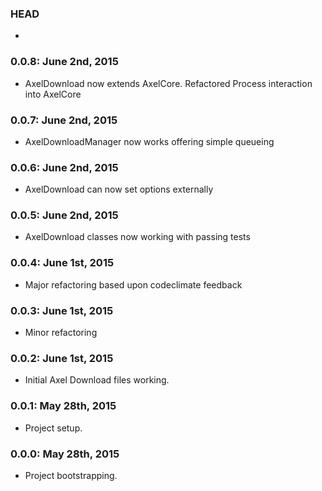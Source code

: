 ### HEAD
-

### 0.0.8: June 2nd, 2015
- AxelDownload now extends AxelCore. Refactored Process interaction into AxelCore

### 0.0.7: June 2nd, 2015
- AxelDownloadManager now works offering simple queueing

### 0.0.6: June 2nd, 2015
- AxelDownload can now set options externally

### 0.0.5: June 2nd, 2015
- AxelDownload classes now working with passing tests

### 0.0.4: June 1st, 2015
- Major refactoring based upon codeclimate feedback

### 0.0.3: June 1st, 2015
- Minor refactoring

### 0.0.2: June 1st, 2015
- Initial Axel Download files working.

### 0.0.1: May 28th, 2015
- Project setup.

### 0.0.0: May 28th, 2015
- Project bootstrapping.
